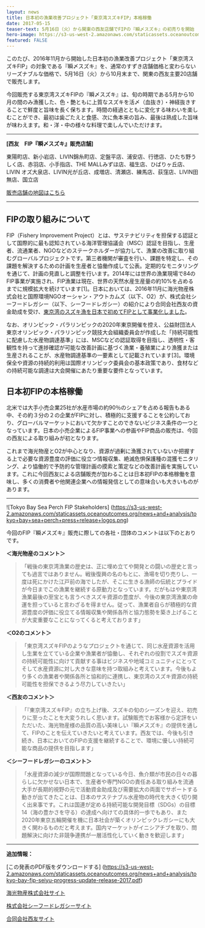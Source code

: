 ```yaml
---
layout: news
title: 日本初の漁業改善プロジェクト「東京湾スズキFIP」本格稼働
date: 2017-05-15
teaser-text: 5月16日（火）から関東の西友店舗でFIPの『瞬〆スズキ』の初売りを開始
hero-image: https://s3-us-west-2.amazonaws.com/staticassets.oceanoutcomes.org/news+and+analysis/hero+images/tokyo-bay-fip-seiyu-progress-update.jpg
featured: FALSE
---
```

このたび、2016年11月から開始した日本初の漁業改善プロジェクト「東京湾スズキFIP」の対象である『瞬〆スズキ』を、通常のすずき店舗価格と変わらないリーズナブルな価格で、5月16日（火）から10月末まで、関東の西友主要20店舗で販売します。

今回販売する東京湾スズキFIPの『瞬〆スズキ』は、旬の時期である5月から10月の間のみ漁獲した、色・艶ともに上質なスズキを活〆（血抜き）・神経抜きすることで鮮度と旨味を長く保ちます。時間の経過とともに変化する味わいを楽しむことができ、最初は歯ごたえと食感、次に魚本来の旨み、最後は熟成した旨味が味わえます。和・洋・中の様々な料理で楽しんでいただけます。

---
**[西友　FIP『瞬〆スズキ』販売店舗]**

東陽町店、新小岩店、LIVIN錦糸町店、定盤平店、浦安店、行徳店、ひたち野うしく店、赤羽店、小手指店、THE MALLみずほ店、福生店、ひばりヶ丘店、LIVIN オズ大泉店、LIVIN光が丘店、成増店、清瀬店、練馬店、荻窪店、LIVIN田無店、国立店

<a href="http://goo.gl/w1baST" target="_blank">販売店舗の地図はこちら</a>
 
---

<h2>FIPの取り組みについて</h2>

FIP（Fishery Improvement Project）とは、サステナビリティを担保する認証として国際的に最も認知されている海洋管理協議会（MSC）認証を目指し、生産者、流通業者、NGOなどのステークホルダーが協力して、漁業の改善に取り組むグローバルプロジェクトです。第三者機関が審査を行い、課題を特定し、その課題を解決するための計画を生産者と恊働作成して公表。定期的なモニタリングを通じて、計画の見直しと調整を行います。2014年には世界の漁業現場で84のFIP事業が実施され、FIP漁業は現在、世界の天然水産生産量の約10%を占めるまでに規模拡大を続けています[1]。日本においては、2016年11月に海光物産株式会社と国際環境NGOオーシャン・アウトカムズ（以下、O2）が、株式会社シーフードレガシー（以下、シーフードレガシー）の紹介により合同会社西友の資金助成を受け、<a href="http://www.oceanoutcomes.org/jp/news/tokyo-bay-fishery-improvement-launch/" target="_blank">東京湾のスズキ漁を日本で初めてFIPとして事業化しました</a>。

なお、オリンピック・パラリンピックの2020年東京開催を控え、公益財団法人東京オリンピック・パラリンピック競技大会組織委員会が作成した「持続可能性に配慮した水産物調達基準」には、MSCなどの認証取得を目指し、透明性・客観性を持って進捗確認が可能な改善計画に基づく漁業・養殖業により漁獲または生産されることが、水産物調達基準の一要素として記載されています[3]。環境保全や資源の持続的利用は国際オリンピック委員会の基本政策であり、食材などの持続可能な調達は大会開催にあたり重要な要件となっています。

<h2>日本初FIPの本格稼働</h2>

北米では大手小売企業25社が水産市場の約90％のシェアを占める報告もある中、その約３分の２の企業がFIPに対し、積極的に支援することを公約しており、グローバルマーケットにおいて欠かすことのできないビジネス条件の一つとなっています。日本の小売企業によるFIP事業への参画やFIP商品の販売は、今回の西友による取り組みが初となります。

これまで海光物産とO2が中心となり、資源が過剰に漁獲されていないか把握する上で必要な資源豊度の評価に役立つ情報収集、絶滅危惧保護種の混獲モニタリング、より恊働的で予防的な管理計画の摸索と策定などの改善計画を実施しています。これに今回西友による店舗販売が加わることは日本初FIPの本格稼働を意味し、多くの消費者や他関連企業への情報発信としての意味合いも大きいものがあります。

---

![Tokyo Bay Sea Perch FIP Stakeholders]
(https://s3-us-west-2.amazonaws.com/staticassets.oceanoutcomes.org/news+and+analysis/tokyo+bay+sea+perch+press+release+logos.png)

今回のFIP『瞬〆スズキ』販売に際しての各社・団体のコメントは以下のとおりです。

**＜海光物産のコメント＞**
 
>「戦後の東京湾漁業の歴史は、正に埋め立てや開発との闘いの歴史と言っても過言ではありません。戦後復興の名のもとに、漁場を切り売りし、一度は死にかけた江戸前の海でしたが、そこに生きる漁師の伝統とプライドが今日までこの漁業を継続する原動力となっています。だがもはや東京湾漁業最後の至宝とも言うべきスズキ資源の豊度が、今後の東京湾漁業の命運を担っていると言わざるを得ません。従って、漁業者自らが積極的な資源豊度の評価に役立てる情報収集や関係各所と協力態勢を築き上げることが大変重要なことになってくると考えております」

**＜O2のコメント＞**
 
>「東京湾スズキFIPのようなプロジェクトを通じて、同じ水産資源を活用し生業を立てている企業や漁業者が恊働し、それぞれの役割でスズキ資源の持続可能性に向けて貢献する事はビジネスや地域コミュニティにとってそして水産資源に対し大きな意味を持つ取組みと考えています。今後もより多くの漁業者や関係各所と協和的に連携し、東京湾のスズキ資源の持続可能性を担保できるよう尽力していきたい」

**＜西友のコメント＞**
 
>「『東京湾スズキFIP』の立ち上げ後、スズキの旬のシーズンを迎え、初売りに至ったことを大変うれしく思います。試験販売でお客様から定評をいただいた、海光物産様の品質の高い美味しい『瞬〆スズキ』の提供を通して、FIPのことを伝えていきたいと考えています。西友では、今後も引き続き、日本においてのFIPの支援を継続することで、環境に優しい持続可能な商品の提供を目指します」

**＜シーフードレガシーのコメント＞**
 
>「水産資源の減少が国際問題となっている今日、魚介類が市民の日々の暮らしに欠かせない日本で、生産者や専門NGOの責任ある取り組みを流通大手が長期的視野の元で活動資金助成及び需要拡大の両面でサポートする動きが出てきたことは、日本のサステナブル水産物の時代を大きく切り開く出来事です。これは国連が定める持続可能な開発目標（SDGs）の目標14（海の豊かさを守る）の達成へ向けての具体的一歩でもあり、また2020年東京五輪開催を機に日本社会が築くオリンピックレガシーにも大きく関わるものだと考えます。国内マーケットがイニシアチブを取り、問題解決に向けた非競争連携が一層活性化していく動きを歓迎します」

----

**追加情報：**

[この発表のPDF版をダウンロードする] (https://s3-us-west-2.amazonaws.com/staticassets.oceanoutcomes.org/news+and+analysis/tokyo-bay-fip-seiyu-progress-update-release-2017.pdf)

<a href="http://www.daidenmaru.com" target="_blank">海光物産株式会社サイト</a>

<a href="http://www.seafoodlegacy.com/ja/" target="_blank">株式会社シーフードレガシーサイト</a>

<a href="http://www.seiyu.co.jp" target="_blank">合同会社西友サイト</a>
